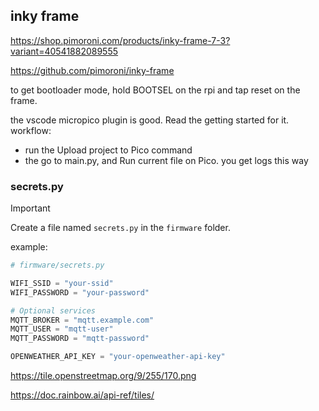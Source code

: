 ## inky frame

https://shop.pimoroni.com/products/inky-frame-7-3?variant=40541882089555

https://github.com/pimoroni/inky-frame

to get bootloader mode, hold BOOTSEL on the rpi and tap reset on the frame.

the vscode micropico plugin is good. Read the getting started for it.
workflow:
- run the Upload project to Pico command
- the go to main.py, and Run current file on Pico. you get logs this way


### secrets.py
> [!IMPORTANT]
> Create a file named `secrets.py` in the `firmware` folder.

example:

```python
# firmware/secrets.py

WIFI_SSID = "your-ssid"
WIFI_PASSWORD = "your-password"

# Optional services
MQTT_BROKER = "mqtt.example.com"
MQTT_USER = "mqtt-user"
MQTT_PASSWORD = "mqtt-password"

OPENWEATHER_API_KEY = "your-openweather-api-key"
```


https://tile.openstreetmap.org/9/255/170.png

https://doc.rainbow.ai/api-ref/tiles/